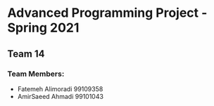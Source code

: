 # Advanced Programming Project - Spring 2021
## Team 14

### Team Members:
- Fatemeh Alimoradi 99109358
- AmirSaeed Ahmadi 99101043
